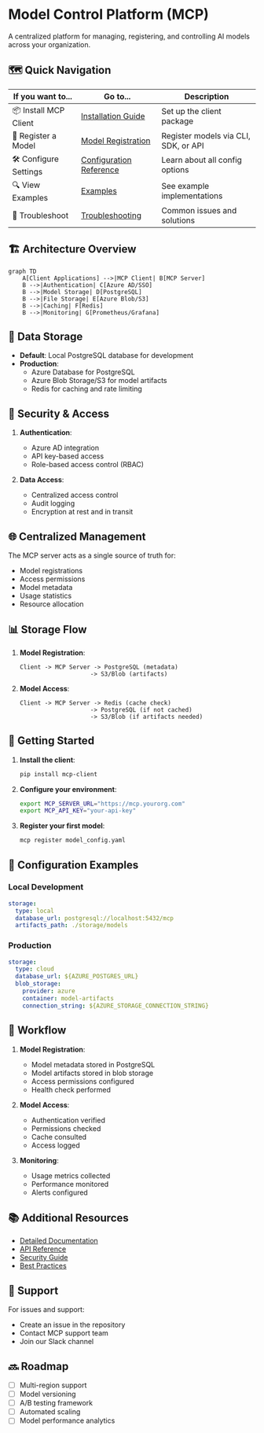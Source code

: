 # Model Control Platform (MCP)

A centralized platform for managing, registering, and controlling AI models across your organization.

## 🗺️ Quick Navigation

| If you want to... | Go to... | Description |
|-------------------|----------|-------------|
| 📦 Install MCP Client | [Installation Guide](USAGE.md#installation) | Set up the client package |
| 🔑 Register a Model | [Model Registration](USAGE.md#using-pip-package-recommended) | Register models via CLI, SDK, or API |
| 🛠️ Configure Settings | [Configuration Reference](USAGE.md#configuration-reference) | Learn about all config options |
| 🔍 View Examples | [Examples](USAGE.md#examples) | See example implementations |
| 🐛 Troubleshoot | [Troubleshooting](USAGE.md#troubleshooting) | Common issues and solutions |

## 🏗️ Architecture Overview

```mermaid
graph TD
    A[Client Applications] -->|MCP Client| B[MCP Server]
    B -->|Authentication| C[Azure AD/SSO]
    B -->|Model Storage| D[PostgreSQL]
    B -->|File Storage| E[Azure Blob/S3]
    B -->|Caching| F[Redis]
    B -->|Monitoring| G[Prometheus/Grafana]
```

## 💾 Data Storage

- **Default**: Local PostgreSQL database for development
- **Production**: 
  - Azure Database for PostgreSQL
  - Azure Blob Storage/S3 for model artifacts
  - Redis for caching and rate limiting

## 🔐 Security & Access

1. **Authentication**:
   - Azure AD integration
   - API key-based access
   - Role-based access control (RBAC)

2. **Data Access**:
   - Centralized access control
   - Audit logging
   - Encryption at rest and in transit

## 🌐 Centralized Management

The MCP server acts as a single source of truth for:
- Model registrations
- Access permissions
- Model metadata
- Usage statistics
- Resource allocation

## 📊 Storage Flow

1. **Model Registration**:
   ```
   Client -> MCP Server -> PostgreSQL (metadata)
                       -> S3/Blob (artifacts)
   ```

2. **Model Access**:
   ```
   Client -> MCP Server -> Redis (cache check)
                       -> PostgreSQL (if not cached)
                       -> S3/Blob (if artifacts needed)
   ```

## 🚀 Getting Started

1. **Install the client**:
   ```bash
   pip install mcp-client
   ```

2. **Configure your environment**:
   ```bash
   export MCP_SERVER_URL="https://mcp.yourorg.com"
   export MCP_API_KEY="your-api-key"
   ```

3. **Register your first model**:
   ```bash
   mcp register model_config.yaml
   ```

## 📝 Configuration Examples

### Local Development
```yaml
storage:
  type: local
  database_url: postgresql://localhost:5432/mcp
  artifacts_path: ./storage/models
```

### Production
```yaml
storage:
  type: cloud
  database_url: ${AZURE_POSTGRES_URL}
  blob_storage:
    provider: azure
    container: model-artifacts
    connection_string: ${AZURE_STORAGE_CONNECTION_STRING}
```

## 🔄 Workflow

1. **Model Registration**:
   - Model metadata stored in PostgreSQL
   - Model artifacts stored in blob storage
   - Access permissions configured
   - Health check performed

2. **Model Access**:
   - Authentication verified
   - Permissions checked
   - Cache consulted
   - Access logged

3. **Monitoring**:
   - Usage metrics collected
   - Performance monitored
   - Alerts configured

## 📚 Additional Resources

- [Detailed Documentation](USAGE.md)
- [API Reference](docs/api.md)
- [Security Guide](docs/security.md)
- [Best Practices](docs/best-practices.md)

## 🤝 Support

For issues and support:
- Create an issue in the repository
- Contact MCP support team
- Join our Slack channel

## 🔜 Roadmap

- [ ] Multi-region support
- [ ] Model versioning
- [ ] A/B testing framework
- [ ] Automated scaling
- [ ] Model performance analytics 